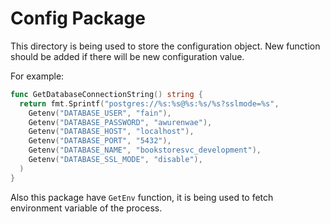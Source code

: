 # Config Package

This directory is being used to store the configuration object.
New function should be added if there will be new configuration value.

For example:

```go
func GetDatabaseConnectionString() string {
  return fmt.Sprintf("postgres://%s:%s@%s:%s/%s?sslmode=%s",
    Getenv("DATABASE_USER", "fain"),
    Getenv("DATABASE_PASSWORD", "awurenwae"),
    Getenv("DATABASE_HOST", "localhost"),
    Getenv("DATABASE_PORT", "5432"),
    Getenv("DATABASE_NAME", "bookstoresvc_development"),
    Getenv("DATABASE_SSL_MODE", "disable"),
  )
}
```

Also this package have `GetEnv` function,
it is being used to fetch environment variable of the process.
